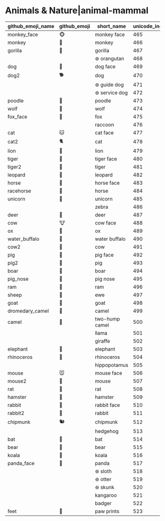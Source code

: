 # Animals & Nature|animal-mammal

|github_emoji_name|github_emoji|short_name|unicode_index|
|---|---|---|---|
|monkey_face|:monkey_face:|monkey face|465|
|monkey|:monkey:|monkey|466|
|gorilla|:gorilla:|gorilla|467|
|||⊛ orangutan|468|
|dog|:dog:|dog face|469|
|dog2|:dog2:|dog|470|
|||⊛ guide dog|471|
|||⊛ service dog|472|
|poodle|:poodle:|poodle|473|
|wolf|:wolf:|wolf|474|
|fox_face|:fox_face:|fox|475|
|||raccoon|476|
|cat|:cat:|cat face|477|
|cat2|:cat2:|cat|478|
|lion|:lion:|lion|479|
|tiger|:tiger:|tiger face|480|
|tiger2|:tiger2:|tiger|481|
|leopard|:leopard:|leopard|482|
|horse|:horse:|horse face|483|
|racehorse|:racehorse:|horse|484|
|unicorn|:unicorn:|unicorn|485|
|||zebra|486|
|deer|:deer:|deer|487|
|cow|:cow:|cow face|488|
|ox|:ox:|ox|489|
|water_buffalo|:water_buffalo:|water buffalo|490|
|cow2|:cow2:|cow|491|
|pig|:pig:|pig face|492|
|pig2|:pig2:|pig|493|
|boar|:boar:|boar|494|
|pig_nose|:pig_nose:|pig nose|495|
|ram|:ram:|ram|496|
|sheep|:sheep:|ewe|497|
|goat|:goat:|goat|498|
|dromedary_camel|:dromedary_camel:|camel|499|
|camel|:camel:|two-hump camel|500|
|||llama|501|
|||giraffe|502|
|elephant|:elephant:|elephant|503|
|rhinoceros|:rhinoceros:|rhinoceros|504|
|||hippopotamus|505|
|mouse|:mouse:|mouse face|506|
|mouse2|:mouse2:|mouse|507|
|rat|:rat:|rat|508|
|hamster|:hamster:|hamster|509|
|rabbit|:rabbit:|rabbit face|510|
|rabbit2|:rabbit2:|rabbit|511|
|chipmunk|:chipmunk:|chipmunk|512|
|||hedgehog|513|
|bat|:bat:|bat|514|
|bear|:bear:|bear|515|
|koala|:koala:|koala|516|
|panda_face|:panda_face:|panda|517|
|||⊛ sloth|518|
|||⊛ otter|519|
|||⊛ skunk|520|
|||kangaroo|521|
|||badger|522|
|feet|:feet:|paw prints|523|
